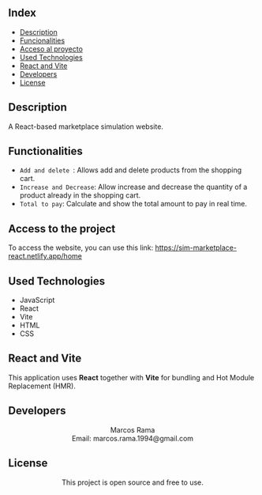 
## Index

* [Description](#description)
* [Funcionalities](#functionalities)
* [Acceso al proyecto](#access-to-the-project)
* [Used Technologies](#used-technologies)
* [React and Vite](#react-and-vite)
* [Developers](#developers)
* [License](#license)


## Description
A React-based marketplace simulation website.

## Functionalities
- `Add and delete `: Allows add and delete products from the shopping cart.
- `Increase and Decrease`: Allow increase and decrease the quantity of a product already in the shopping cart.
- `Total to pay`: Calculate and show the total amount to pay in real time.

## Access to the project
To access the website, you can use this link: https://sim-marketplace-react.netlify.app/home </br>

## Used Technologies
  * JavaScript</br>
  * React</br>
  * Vite</br>
  * HTML</br>
  * CSS</br>

## React and Vite
This application uses **React** together with **Vite** for bundling and Hot Module Replacement (HMR).

## Developers

<div align= "center">Marcos Rama </div>
<div align= "center">Email: marcos.rama.1994@gmail.com</div>

## License

<div align="center">
This project is open source and free to use. 
</div>
